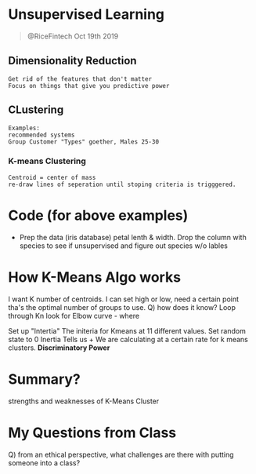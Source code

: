 # Unsupervised Learning
> @RiceFintech Oct 19th 2019

## Dimensionality Reduction
    Get rid of the features that don't matter
    Focus on things that give you predictive power
## CLustering
    Examples:
    recommended systems
    Group Customer "Types" goether, Males 25-30

### K-means Clustering
    Centroid = center of mass
    re-draw lines of seperation until stoping criteria is trigggered.

# Code (for above examples)
- Prep the data (iris database) petal lenth & width.
    Drop the column with species to see if unsupervised and figure out species w/o lables


# How K-Means Algo works
I want K number of centroids. I can set high or low, need a certain point tha's the optimal number of groups to use.
 Q) how does it know?
 Loop through Kn
 look for Elbow curve - where 

Set up "Intertia" The initeria for Kmeans at 11 different values.
Set random state to 0
Inertia Tells us + We are calculating at a certain rate for k means clusters.
 **Discriminatory Power**

# Summary?
strengths and weaknesses of K-Means Cluster

# My Questions from Class

Q) from an ethical perspective, what challenges are there with putting someone into a class? 
